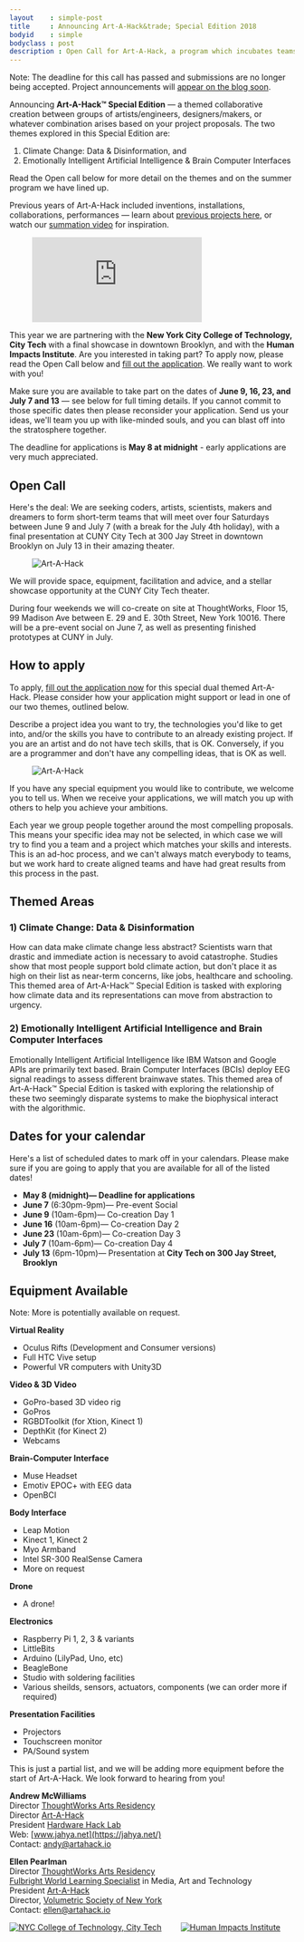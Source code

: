 ```yaml
---
layout    : simple-post
title     : Announcing Art-A-Hack&trade; Special Edition 2018
bodyid    : simple
bodyclass : post
description : Open Call for Art-A-Hack, a program which incubates teams from a variety of disciplines including art, technology, hardware and software development, design, immersive environments, music, theater, animation, social justice and interactivity, to collaboratively create something new.
---
```

<p class="highlight">Note: The deadline for this call has passed and submissions are no longer being accepted. Project announcements will <a href="/blog">appear on the blog soon</a>.</p>

Announcing **Art-A-Hack&trade; Special Edition** &mdash; a themed collaborative creation between groups of artists/engineers, designers/makers, or whatever combination arises based on your project proposals. The two themes explored in this Special Edition are:

1. Climate Change: Data &amp; Disinformation, and
2. Emotionally Intelligent Artificial Intelligence &amp; Brain Computer Interfaces

Read the Open call below for more detail on the themes and on the summer program we have lined up.

Previous years of Art-A-Hack included inventions, installations, collaborations, performances — learn about [previous projects here](/projects/), or watch our [summation video](https://www.youtube.com/watch?v=l1hfv_GlvGg) for inspiration.

<figure class="video">
	<iframe src="https://www.youtube.com/embed/l1hfv_GlvGg" frameborder="0" allow="autoplay; encrypted-media" allowfullscreen></iframe>
</figure>

This year we are partnering with the **New York City College of Technology, City Tech** with a final showcase in downtown Brooklyn, and with the **Human Impacts Institute**. Are you interested in taking part? To apply now, please read the Open Call below and <a href="https://docs.google.com/forms/d/e/1FAIpQLSd46YB4qkhivRoNfuhc0LjTTfaIP5Y82KqSB6oiB18Ok7ltIQ/viewform" target="_blank">fill out the application</a>. We really want to work with you!

Make sure you are available to take part on the dates of **June 9, 16, 23, and July 7 and 13** — see below for full timing details. If you cannot commit to those specific dates then please reconsider your application. Send us your ideas, we'll team you up with like-minded souls, and you can blast off into the stratosphere together.

The deadline for applications is **May 8 at midnight** - early applications are very much appreciated.


## Open Call

Here's the deal: We are seeking coders, artists, scientists, makers and dreamers to form short-term teams that will meet over four Saturdays between June 9 and July 7 (with a break for the July 4th holiday), with a final presentation at CUNY City Tech at 300 Jay Street in downtown Brooklyn on July 13 in their amazing theater.

<figure>
	<img src="/images/calls/summer-2016/art-a-hack-1.jpg" alt="Art-A-Hack" />
</figure>

We will provide space, equipment, facilitation and advice, and a stellar showcase opportunity at the CUNY City Tech theater.

During four weekends we will co-create on site at ThoughtWorks, Floor 15, 99 Madison Ave between E. 29 and E. 30th Street, New York 10016. There will be a pre-event social on June 7, as well as presenting finished prototypes at CUNY in July.


## How to apply

To apply, <a href="https://docs.google.com/forms/d/e/1FAIpQLSd46YB4qkhivRoNfuhc0LjTTfaIP5Y82KqSB6oiB18Ok7ltIQ/viewform" target="_blank">fill out the application now</a> for this special dual themed Art-A-Hack. Please consider how your application might support or lead in one of our two themes, outlined below.

Describe a project idea you want to try, the technologies you'd like to get into, and/or the skills you have to contribute to an already existing project. If you are an artist and do not have tech skills, that is OK. Conversely, if you are a programmer and don't have any compelling ideas, that is OK as well.

<figure>
	<img src="/images/calls/summer-2016/art-a-hack-3.jpg" alt="Art-A-Hack" />
</figure>

If you have any special equipment you would like to contribute, we welcome you to tell us. When we receive your applications, we will match you up with others to help you achieve your ambitions.

Each year we group people together around the most compelling proposals. This means your specific idea may not be selected, in which case we will try to find you a team and a project which matches your skills and interests. This is an ad-hoc process, and we can't always match everybody to teams, but we work hard to create aligned teams and have had great results from this process in the past.


## Themed Areas
### **1) Climate Change: Data &amp; Disinformation**

How can data make climate change less abstract? Scientists warn that drastic and immediate action is necessary to avoid catastrophe. Studies show that most people support bold climate action, but don't place it as high on their list as near-term concerns, like jobs, healthcare and schooling. This themed area of Art-A-Hack&trade; Special Edition is tasked with exploring how climate data and its representations can move from abstraction to urgency.

### **2) Emotionally Intelligent Artificial Intelligence and Brain Computer Interfaces**

Emotionally Intelligent Artificial Intelligence like IBM Watson and Google APIs are primarily text based. Brain Computer Interfaces (BCIs) deploy EEG signal readings to assess different brainwave states. This themed area of Art-A-Hack&trade; Special Edition is tasked with exploring the relationship of these two seemingly disparate systems to make the biophysical interact with the algorithmic.

## Dates for your calendar

Here's a list of scheduled dates to mark off in your calendars. Please make sure if you are going to apply that you are available for all of the listed dates!

* **May 8 (midnight)— Deadline for applications**
* **June 7** (6:30pm-9pm)— Pre-event Social
* **June 9** (10am-6pm)— Co-creation Day 1
* **June 16** (10am-6pm)— Co-creation Day 2
* **June 23** (10am-6pm)— Co-creation Day 3
* **July 7** (10am-6pm)— Co-creation Day 4
* **July 13** (6pm-10pm)— Presentation at **City Tech on 300 Jay Street, Brooklyn**

## Equipment Available

Note: More is potentially available on request.

**Virtual Reality**  
*   Oculus Rifts (Development and Consumer versions)
*   Full HTC Vive setup
*   Powerful VR computers with Unity3D

**Video &amp; 3D Video**  
*   GoPro-based 3D video rig
*   GoPros
*   RGBDToolkit (for Xtion, Kinect 1)
*   DepthKit (for Kinect 2)
*   Webcams

**Brain-Computer Interface**  
*   Muse Headset
*   Emotiv EPOC+ with EEG data
*   OpenBCI

**Body Interface**  
*   Leap Motion
*   Kinect 1, Kinect 2
*   Myo Armband
*   Intel SR-300 RealSense Camera
*   More on request

**Drone**  
*   A drone!

**Electronics**  
*   Raspberry Pi 1, 2, 3 &amp; variants
*   LittleBits
*   Arduino (LilyPad, Uno, etc)
*   BeagleBone
*   Studio with soldering facilities
*   Various sheilds, sensors, actuators, components (we can order more if required)

**Presentation Facilities**
*   Projectors
*   Touchscreen monitor
*   PA/Sound system

This is just a partial list, and we will be adding more equipment before the start of Art-A-Hack. We look forward to hearing from you!

**Andrew McWilliams**  
Director [ThoughtWorks Arts Residency](https://thoughtworksarts.io)  
Director [Art-A-Hack](https://artahack.io)  
President [Hardware Hack Lab](https://hardwarehacklab.io)  
Web: [www.jahya.net](https://jahya.net/)  
Contact: [andy@artahack.io](mailto:andy@artahack.io)

**Ellen Pearlman**  
Director [ThoughtWorks Arts Residency](https://thoughtworksarts.io)  
[Fulbright World Learning Specialist](https://fulbrightspecialist.worldlearning.org) in Media, Art and Technology   
President [Art-A-Hack](https://artahack.io)  
Director, [Volumetric Society of New York](https://meetup.com/volumetric/)  
Contact: [ellen@artahack.io](mailto:ellen@artahack.io)

<a href="http://www.citytech.cuny.edu/"><img src="/images/sponsors/city-tech.png" alt="NYC College of Technology, City Tech" style="max-width: 430px; margin-right: 30px;" /></a>
<a href="https://www.humanimpactsinstitute.org/"><img src="/images/sponsors/human-impacts-institute.png" alt="Human Impacts Institute" style="max-width: 230px;" /></a>